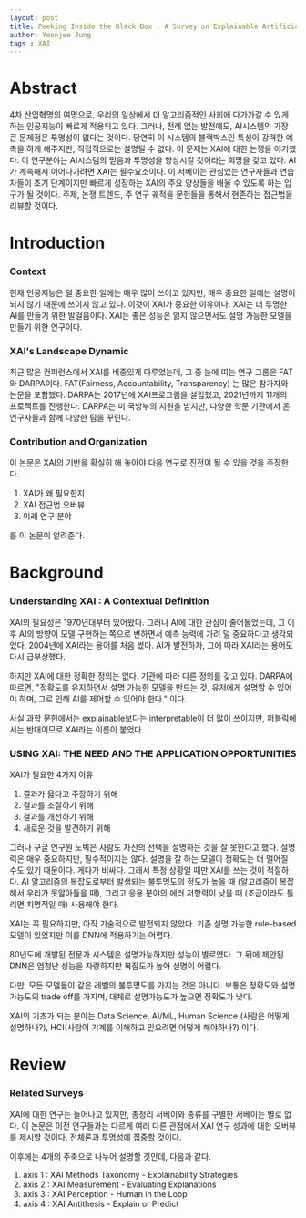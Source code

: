 ```yaml
---
layout: post
title: Peeking Inside the Black-Box ; A Survey on Explainable Artificial Intelligence (XAI) - 1
author: Yeonjee Jung
tags : XAI
---
```


# Abstract

4차 산업혁명의 여명으로, 우리의 일상에서 더 알고리즘적인 사회에 다가가갈 수 있게 하는 인공지능이 빠르게 적용되고 있다. 그러나, 전례 없는 발전에도, AI시스템의 가장 큰 문제점은 투명성이 없다는 것이다. 당연히 이 시스템의 블랙박스인 특성이 강력한 예측을 하게 해주지만, 직접적으로는 설명될 수 없다. 이 문제는 XAI에 대한 논쟁을 야기했다. 이 연구분야는 AI시스템의 믿음과 투명성을 향상시킬 것이라는 희망을 갖고 있다. AI가 계속해서 이어나가려면 XAI는 필수요소이다. 이 서베이는 관심있는 연구자들과 연습자들이 초기 단계이지만 빠르게 성장하는 XAI의 주요 양상들을 배울 수 있도록 하는 입구가 될 것이다. 주제, 논쟁 트렌드, 주 연구 궤적을 문헌들을 통해서 현존하는 접근법을 리뷰할 것이다.

# Introduction

### Context

현재 인공지능은 덜 중요한 일에는 매우 많이 쓰이고 있지만, 매우 중요한 일에는 설명이 되지 않기 때문에 쓰이지 않고 있다. 이것이 XAI가 중요한 이유이다. XAI는 더 투명한 AI를 만들기 위한 발걸음이다. XAI는 좋은 성능은 잃지 않으면서도 설명 가능한 모델을 만들기 위한 연구이다.

### XAI's Landscape Dynamic

최근 많은 컨퍼런스에서 XAI를 비중있게 다루었는데, 그 중 눈에 띠는 연구 그룹은 FAT와 DARPA이다. FAT(Fairness, Accountability, Transparency) 는 많은 참가자와 논문을 포함했다. DARPA는 2017년에 XAI프로그램을 설립했고, 2021년까지 11개의 프로젝트를 진행한다. DARPA는 미 국방부의 지원을 받지만, 다양한 학문 기관에서 온 연구자들과 함께 다양한 팀을 꾸린다.

### Contribution and Organization

이 논문은 XAI의 기반을 확실히 해 놓아야 다음 연구로 진전이 될 수 있을 것을 주장한다.

1. XAI가 왜 필요한지
2. XAI 접근법 오버뷰
3. 미래 연구 분야

를 이 논문이 알려준다.

# Background

### Understanding XAI : A Contextual Definition

XAI의 필요성은 1970년대부터 있어왔다. 그러나 AI에 대한 관심이 줄어들었는데, 그 이후 AI의 방향이 모델 구현하는 쪽으로 변하면서 예측 능력에 가려 덜 중요하다고 생각되었다. 2004년에 XAI라는 용어를 처음 썼다. AI가 발전하자, 그에 따라 XAI라는 용어도 다시 급부상했다.

하지만 XAI에 대한 정확한 정의는 없다. 기관에 따라 다른 정의를 갖고 있다. DARPA에 따르면, "정확도를 유지하면서 설명 가능한 모델을 만드는 것, 유저에게 설명할 수 있어야 하며, 그로 인해 AI를 제어할 수 있어야 한다." 이다.

사실 과학 문헌에서는 explainable보다는 interpretable이 더 많이 쓰이지만, 퍼블릭에서는 반대이므로 XAI라는 이름이 붙었다.

### USING XAI: THE NEED AND THE APPLICATION OPPORTUNITIES

XAI가 필요한 4가지 이유

1. 결과가 옳다고 주장하기 위해
2. 결과를 조절하기 위해
3. 결과를 개선하기 위해
4. 새로운 것을 발견하기 위해

그러나 구글 연구원 노빅은 사람도 자신의 선택을 설명하는 것을 잘 못한다고 했다. 설명력은 매우 중요하지만, 필수적이지는 않다. 설명을 잘 하는 모델이 정확도는 더 떨어질 수도 있기 때문이다. 게다가 비싸다. 그래서 특정 상황일 때만 XAI를 쓰는 것이 적절하다. AI 알고리즘의 복잡도로부터 발생되는 불투명도의 정도가 높을 때 (알고리즘이 복잡해서 우리가 못알아들을 때), 그리고 응용 분야의 에러 저항력이 낮을 때 (조금이라도 틀리면 치명적일 때) 사용해야 한다.

XAI는 꼭 필요하지만, 아직 기술적으로 발전되지 않았다. 기존 설명 가능한 rule-based 모델이 있었지만 이를 DNN에 적용하기는 어렵다.

80년도에 개발된 전문가 시스템은 설명가능하지만 성능이 별로였다. 그 뒤에 제안된 DNN은 엄청난 성능을 자랑하지만 복잡도가 높아 설명이 어렵다.

다만, 모든 모델들이 같은 레벨의 불투명도를 가지는 것은 아니다. 보통은 정확도와 설명가능도의 trade off를 가지며, 대체로 설명가능도가 높으면 정확도가 낮다.

XAI의 기초가 되는 분야는 Data Science, AI/ML, Human Science (사람은 어떻게 설명하나?), HCI(사람이 기계를 이해하고 믿으려면 어떻게 해야하나?) 이다.

# Review

### Related Surveys

XAI에 대한 연구는 늘어나고 있지만, 총정리 서베이와 종류를 구별한 서베이는 별로 없다. 이 논문은 이전 연구들과는 다르게 여러 다른 관점에서 XAI 연구 성과에 대한 오버뷰를 제시할 것이다. 전체론과 투명성에 집중할 것이다.

이후에는 4개의 주축으로 나누어 설명할 것인데, 다음과 같다.

1. axis 1 : XAI Methods Taxonomy - Explainability Strategies
2. axis 2 : XAI Measurement - Evaluating Explanations
3. axis 3 : XAI Perception - Human in the Loop
4. axis 4 : XAI Antithesis - Explain or Predict
